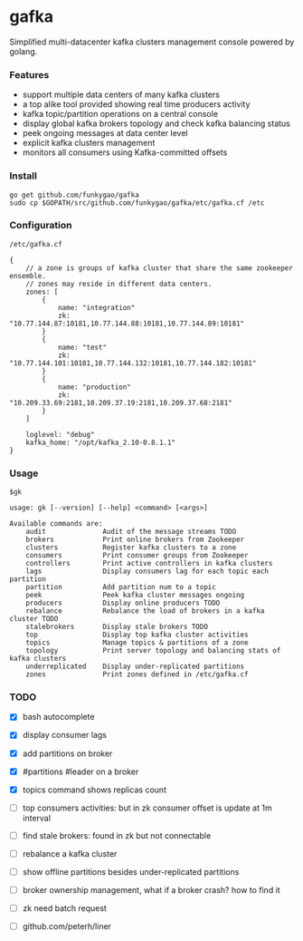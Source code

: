 # gafka
Simplified multi-datacenter kafka clusters management console powered by golang.

### Features

- support multiple data centers of many kafka clusters
- a top alike tool provided showing real time producers activity
- kafka topic/partition operations on a central console
- display global kafka brokers topology and check kafka balancing status
- peek ongoing messages at data center level
- explicit kafka clusters management
- monitors all consumers using Kafka-committed offsets

### Install

    go get github.com/funkygao/gafka
    sudo cp $GOPATH/src/github.com/funkygao/gafka/etc/gafka.cf /etc

### Configuration

    /etc/gafka.cf

    {
        // a zone is groups of kafka cluster that share the same zookeeper ensemble.
        // zones may reside in different data centers.
        zones: [
            {
                name: "integration"
                zk: "10.77.144.87:10181,10.77.144.88:10181,10.77.144.89:10181"
            }
            {
                name: "test"
                zk: "10.77.144.101:10181,10.77.144.132:10181,10.77.144.182:10181"
            }
            {
                name: "production"
                zk: "10.209.33.69:2181,10.209.37.19:2181,10.209.37.68:2181"
            }
        ]
    
        loglevel: "debug"
        kafka_home: "/opt/kafka_2.10-0.8.1.1"
    }

### Usage

    $gk
    
    usage: gk [--version] [--help] <command> [<args>]
    
    Available commands are:
        audit              Audit of the message streams TODO
        brokers            Print online brokers from Zookeeper
        clusters           Register kafka clusters to a zone
        consumers          Print consumer groups from Zookeeper
        controllers        Print active controllers in kafka clusters
        lags               Display consumers lag for each topic each partition
        partition          Add partition num to a topic
        peek               Peek kafka cluster messages ongoing
        producers          Display online producers TODO
        rebalance          Rebalance the load of brokers in a kafka cluster TODO
        stalebrokers       Display stale brokers TODO
        top                Display top kafka cluster activities
        topics             Manage topics & partitions of a zone
        topology           Print server topology and balancing stats of kafka clusters
        underreplicated    Display under-replicated partitions
        zones              Print zones defined in /etc/gafka.cf
    
### TODO

- [X] bash autocomplete
- [X] display consumer lags
- [X] add partitions on broker
- [X] #partitions #leader on a broker
- [X] topics command shows replicas count 
- [ ] top consumers activities: but in zk consumer offset is update at 1m interval
- [ ] find stale brokers: found in zk but not connectable
- [ ] rebalance a kafka cluster
- [ ] show offline partitions besides under-replicated partitions
- [ ] broker ownership management, what if a broker crash? how to find it
- [ ] zk need batch request
- [ ] github.com/peterh/liner

